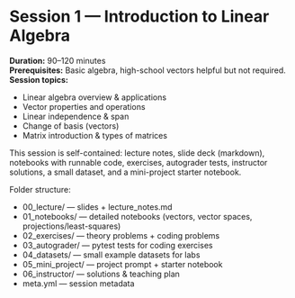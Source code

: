 <!-- Math rendered using GitHub Markdown: use ![](https://render.githubusercontent.com/render/math?math=...) and 

![](https://render.githubusercontent.com/render/math?math=...)

 -->

# Session 1 — Introduction to Linear Algebra

**Duration:** 90–120 minutes  
**Prerequisites:** Basic algebra, high-school vectors helpful but not required.  
**Session topics:**  
- Linear algebra overview & applications  
- Vector properties and operations  
- Linear independence & span  
- Change of basis (vectors)  
- Matrix introduction & types of matrices

This session is self-contained: lecture notes, slide deck (markdown), notebooks with runnable code, exercises, autograder tests, instructor solutions, a small dataset, and a mini-project starter notebook.

Folder structure:
- 00_lecture/ — slides + lecture_notes.md
- 01_notebooks/ — detailed notebooks (vectors, vector spaces, projections/least-squares)
- 02_exercises/ — theory problems + coding problems
- 03_autograder/ — pytest tests for coding exercises
- 04_datasets/ — small example datasets for labs
- 05_mini_project/ — project prompt + starter notebook
- 06_instructor/ — solutions & teaching plan
- meta.yml — session metadata